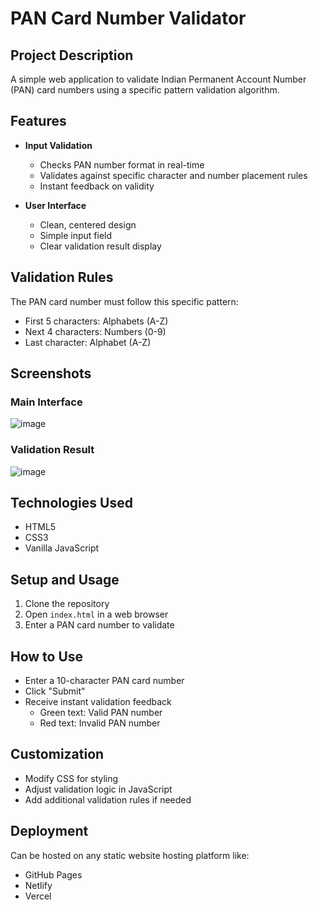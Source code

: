 # PAN Card Number Validator

## Project Description

A simple web application to validate Indian Permanent Account Number (PAN) card numbers using a specific pattern validation algorithm.

## Features

- **Input Validation**
  - Checks PAN number format in real-time
  - Validates against specific character and number placement rules
  - Instant feedback on validity

- **User Interface**
  - Clean, centered design
  - Simple input field
  - Clear validation result display

## Validation Rules

The PAN card number must follow this specific pattern:
- First 5 characters: Alphabets (A-Z)
- Next 4 characters: Numbers (0-9)
- Last character: Alphabet (A-Z)

## Screenshots

### Main Interface
![image](https://github.com/user-attachments/assets/55a9fc14-94a9-417f-aeb0-abc047ff10a4)


### Validation Result
![image](https://github.com/user-attachments/assets/54adeeca-4cae-443b-8e37-8c41e6a2e4f6)


## Technologies Used

- HTML5
- CSS3
- Vanilla JavaScript

## Setup and Usage

1. Clone the repository
2. Open `index.html` in a web browser
3. Enter a PAN card number to validate

## How to Use

- Enter a 10-character PAN card number
- Click "Submit"
- Receive instant validation feedback
  - Green text: Valid PAN number
  - Red text: Invalid PAN number

## Customization

- Modify CSS for styling
- Adjust validation logic in JavaScript
- Add additional validation rules if needed

## Deployment

Can be hosted on any static website hosting platform like:
- GitHub Pages
- Netlify
- Vercel
